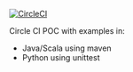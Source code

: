 [![CircleCI](https://circleci.com/gh/sonNeturo/CircleCI.svg?style=svg)](https://circleci.com/gh/sonNeturo/CircleCI)

Circle CI POC with examples in:
* Java/Scala using maven
* Python using unittest